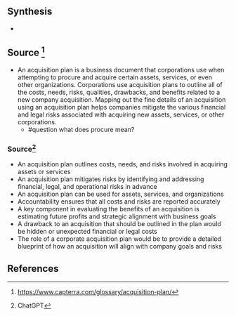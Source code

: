 ## Synthesis
- 
## Source [^1]
- An acquisition plan is a business document that corporations use when attempting to procure and acquire certain assets, services, or even other organizations. Corporations use acquisition plans to outline all of the costs, needs, risks, qualities, drawbacks, and benefits related to a new company acquisition. Mapping out the fine details of an acquisition using an acquisition plan helps companies mitigate the various financial and legal risks associated with acquiring new assets, services, or other corporations.
	- #question what does procure mean?
### Source[^2]
- An acquisition plan outlines costs, needs, and risks involved in acquiring assets or services
- An acquisition plan mitigates risks by identifying and addressing financial, legal, and operational risks in advance
- An acquisition plan can be used for assets, services, and organizations
- Accountability ensures that all costs and risks are reported accurately
- A key component in evaluating the benefits of an acquisition is estimating future profits and strategic alignment with business goals
- A drawback to an acquisition that should be outlined in the plan would be hidden or unexpected financial or legal costs
- The role of a corporate acquisition plan would be to provide a detailed blueprint of how an acquisition will align with company goals and risks
## References

[^1]: https://www.capterra.com/glossary/acquisition-plan/
[^2]: ChatGPT